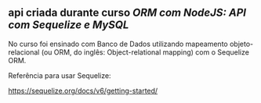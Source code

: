 ## api criada durante curso *ORM com NodeJS: API com Sequelize e MySQL*

No curso foi ensinado com Banco de Dados utilizando mapeamento objeto-relacional (ou ORM, do inglês: Object-relational mapping) com o Sequelize ORM.



Referência para usar Sequelize:

<a>https://sequelize.org/docs/v6/getting-started/</a>


